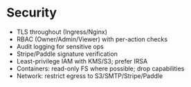 # Security

- TLS throughout (Ingress/Nginx)
- RBAC (Owner/Admin/Viewer) with per-action checks
- Audit logging for sensitive ops
- Stripe/Paddle signature verification
- Least-privilege IAM with KMS/S3; prefer IRSA
- Containers: read-only FS where possible; drop capabilities
- Network: restrict egress to S3/SMTP/Stripe/Paddle

